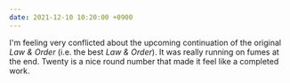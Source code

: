 ```yaml
---
date: 2021-12-10 10:20:00 +0900
---
```


I'm feeling very conflicted about the upcoming continuation of the original _Law & Order_ (i.e. the best _Law & Order_). It was really running on fumes at the end. Twenty is a nice round number that made it feel like a completed work.
